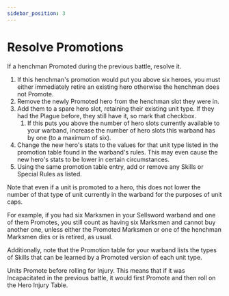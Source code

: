 ```yaml
---
sidebar_position: 3
---
```


# Resolve Promotions

If a henchman Promoted during the previous battle, resolve it.

1. If this henchman's promotion would put you above six heroes, you must either immediately retire an existing hero otherwise the henchman does not Promote.
2. Remove the newly Promoted hero from the henchman slot they were in.
3. Add them to a spare hero slot, retaining their existing unit type. If they had the Plague before, they still have it, so mark that checkbox.
	1. If this puts you above the number of hero slots currently available to your warband, increase the number of hero slots this warband has by one (to a maximum of six).
4. Change the new hero's stats to the values for that unit type listed in the promotion table found in the warband's rules. This may even cause the new hero's stats to be lower in certain circumstances.
5. Using the same promotion table entry, add or remove any Skills or Special Rules as listed.

Note that even if a unit is promoted to a hero, this does not lower the number of that type of unit currently in the warband for the purposes of unit caps.

For example, if you had six Marksmen in your Sellsword warband and one of them Promotes, you still count as having six Marksmen and cannot buy another one, unless either the Promoted Marksmen or one of the henchman Marksmen dies or is retired, as usual.

Additionally, note that the Promotion table for your warband lists the types of Skills that can be learned by a Promoted version of each unit type.

Units Promote before rolling for Injury. This means that if it was Incapacitated in the previous battle, it would first Promote and then roll on the Hero Injury Table.